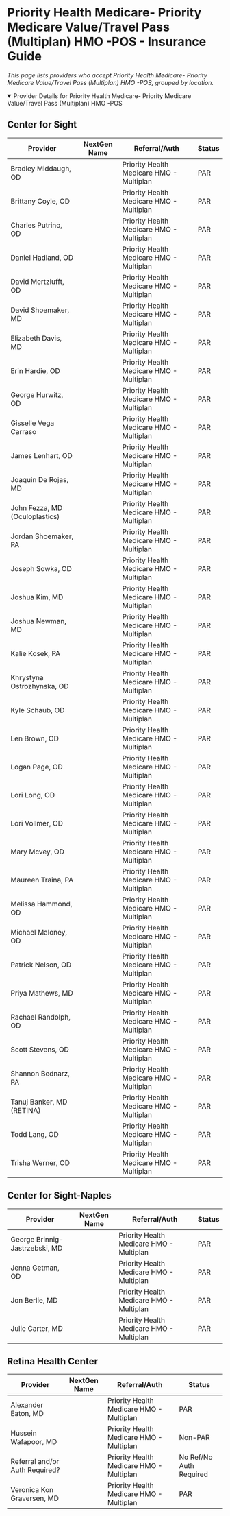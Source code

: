 # Priority Health Medicare- Priority Medicare Value/Travel Pass (Multiplan) HMO -POS - Insurance Guide

*This page lists providers who accept Priority Health Medicare- Priority Medicare Value/Travel Pass (Multiplan) HMO -POS, grouped by location.*

<details open><summary>Provider Details for Priority Health Medicare- Priority Medicare Value/Travel Pass (Multiplan) HMO -POS</summary>

## Center for Sight

| Provider | NextGen Name | Referral/Auth | Status |
|----------|-------------|--------------|--------|
| Bradley Middaugh, OD |  | Priority Health Medicare HMO - Multiplan | PAR |
| Brittany Coyle, OD |  | Priority Health Medicare HMO - Multiplan | PAR |
| Charles Putrino, OD |  | Priority Health Medicare HMO - Multiplan | PAR |
| Daniel Hadland, OD |  | Priority Health Medicare HMO - Multiplan | PAR |
| David Mertzlufft, OD |  | Priority Health Medicare HMO - Multiplan | PAR |
| David Shoemaker, MD |  | Priority Health Medicare HMO - Multiplan | PAR |
| Elizabeth Davis, MD |  | Priority Health Medicare HMO - Multiplan | PAR |
| Erin Hardie, OD |  | Priority Health Medicare HMO - Multiplan | PAR |
| George Hurwitz, OD |  | Priority Health Medicare HMO - Multiplan | PAR |
| Gisselle Vega Carraso |  | Priority Health Medicare HMO - Multiplan | PAR |
| James Lenhart, OD |  | Priority Health Medicare HMO - Multiplan | PAR |
| Joaquin De Rojas, MD |  | Priority Health Medicare HMO - Multiplan | PAR |
| John Fezza, MD (Oculoplastics) |  | Priority Health Medicare HMO - Multiplan | PAR |
| Jordan Shoemaker, PA |  | Priority Health Medicare HMO - Multiplan | PAR |
| Joseph Sowka, OD |  | Priority Health Medicare HMO - Multiplan | PAR |
| Joshua Kim, MD |  | Priority Health Medicare HMO - Multiplan | PAR |
| Joshua Newman, MD |  | Priority Health Medicare HMO - Multiplan | PAR |
| Kalie Kosek, PA |  | Priority Health Medicare HMO - Multiplan | PAR |
| Khrystyna Ostrozhynska, OD |  | Priority Health Medicare HMO - Multiplan | PAR |
| Kyle Schaub, OD |  | Priority Health Medicare HMO - Multiplan | PAR |
| Len Brown, OD |  | Priority Health Medicare HMO - Multiplan | PAR |
| Logan Page, OD |  | Priority Health Medicare HMO - Multiplan | PAR |
| Lori Long, OD |  | Priority Health Medicare HMO - Multiplan | PAR |
| Lori Vollmer, OD |  | Priority Health Medicare HMO - Multiplan | PAR |
| Mary Mcvey, OD |  | Priority Health Medicare HMO - Multiplan | PAR |
| Maureen Traina, PA |  | Priority Health Medicare HMO - Multiplan | PAR |
| Melissa Hammond, OD |  | Priority Health Medicare HMO - Multiplan | PAR |
| Michael Maloney, OD |  | Priority Health Medicare HMO - Multiplan | PAR |
| Patrick Nelson, OD |  | Priority Health Medicare HMO - Multiplan | PAR |
| Priya Mathews, MD |  | Priority Health Medicare HMO - Multiplan | PAR |
| Rachael Randolph, OD |  | Priority Health Medicare HMO - Multiplan | PAR |
| Scott Stevens, OD |  | Priority Health Medicare HMO - Multiplan | PAR |
| Shannon Bednarz, PA |  | Priority Health Medicare HMO - Multiplan | PAR |
| Tanuj Banker, MD (RETINA) |  | Priority Health Medicare HMO - Multiplan | PAR |
| Todd Lang, OD |  | Priority Health Medicare HMO - Multiplan | PAR |
| Trisha Werner, OD |  | Priority Health Medicare HMO - Multiplan | PAR |

## Center for Sight-Naples

| Provider | NextGen Name | Referral/Auth | Status |
|----------|-------------|--------------|--------|
| George Brinnig-Jastrzebski, MD |  | Priority Health Medicare HMO - Multiplan | PAR |
| Jenna Getman, OD |  | Priority Health Medicare HMO - Multiplan | PAR |
| Jon Berlie, MD |  | Priority Health Medicare HMO - Multiplan | PAR |
| Julie Carter, MD |  | Priority Health Medicare HMO - Multiplan | PAR |

## Retina Health Center

| Provider | NextGen Name | Referral/Auth | Status |
|----------|-------------|--------------|--------|
| Alexander Eaton, MD |  | Priority Health Medicare HMO - Multiplan | PAR |
| Hussein Wafapoor, MD |  | Priority Health Medicare HMO - Multiplan | Non-PAR |
| Referral and/or Auth Required? |  | Priority Health Medicare HMO - Multiplan | No Ref/No Auth Required |
| Veronica Kon Graversen, MD |  | Priority Health Medicare HMO - Multiplan | PAR |

</details>

